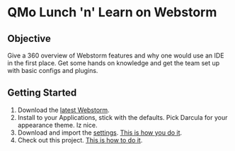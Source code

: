 # QMo Lunch 'n' Learn on Webstorm

## Objective
Give a 360 overview of Webstorm features and why one would use an IDE in the first place.
Get some hands on knowledge and get the team set up with basic configs and plugins.

## Getting Started
1. Download the [latest Webstorm](https://www.jetbrains.com/webstorm/).
1. Install to your Applications, stick with the defaults. Pick Darcula for your appearance theme. Iz nice.
1. Download and import the [settings](settings.jar). [This is how you do it](https://www.jetbrains.com/help/webstorm/exporting-and-importing-settings.html#d63249e56).
1. Check out this project. [This is how to do it](https://www.jetbrains.com/help/webstorm/cloning-a-repository-from-github.html).
